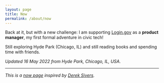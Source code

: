 ```yaml
---
layout: page
title: Now
permalink: /about/now
---
```

Back at it, but with a new challenge: I am supporting [Login.gov](https://login.gov) as a **product manager**, my first formal adventure in civic tech!

Still exploring Hyde Park (Chicago, IL) and still reading books and spending time with friends.

_Updated 16 May 2022 from Hyde Park, Chicago, IL, USA._

---

_This is a [now page](https://nownownow.com/about) inspired by [Derek Sivers](https://sive.rs)._
